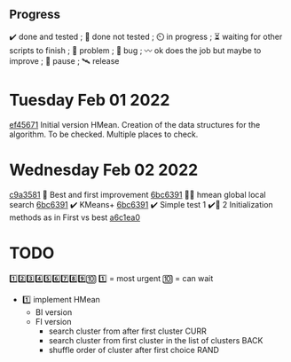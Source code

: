 ## Progress
✔️ done and tested ; 🔨 done not tested ; ⏲️ in progress ; ⏳ waiting for other scripts to finish ; 🚩 problem ; 🐛 bug ; 〰️ ok does the job but maybe to improve ; 🛑 pause ; 🛰️ release

# Tuesday Feb 01 2022
[ef45671](https://github.com/Rob174/MaitriseClustering/tree/ef4567111a1574f222cbe2243ae28a8e41406d77) Initial version HMean. Creation of the data structures for the algorithm. To be checked. Multiple places to check.
# Wednesday Feb 02 2022
[c9a3581](https://github.com/Rob174/MaitriseClustering/tree/c9a3581df4940583b887fd1b18e0e604f8dd2044) 🔨 Best and first improvement 
[6bc6391](https://github.com/Rob174/MaitriseClustering/tree/6bc6391e9bfb238a9e85a6f1550575628366ca77) 🐛🔨 hmean global local search
[6bc6391](https://github.com/Rob174/MaitriseClustering/tree/6bc6391e9bfb238a9e85a6f1550575628366ca77) ✔️ KMeans+ 
[6bc6391](https://github.com/Rob174/MaitriseClustering/tree/6bc6391e9bfb238a9e85a6f1550575628366ca77) ✔️ Simple test 1
✔️🚩 2 Initialization methods  as in First vs best
[a6c1ea0](https://github.com/Rob174/MaitriseClustering/tree/a6c1ea021bea534bb405618572a4d0d8c2b6499d) 


# TODO 
1️⃣2️⃣3️⃣4️⃣5️⃣6️⃣7️⃣8️⃣9️⃣🔟 1️⃣ = most urgent 🔟 = can wait
- 1️⃣ implement HMean
  - BI version
  - FI version
    - search cluster from after first cluster CURR
    - search cluster from first cluster in the list of clusters BACK
    - shuffle order of cluster after first choice RAND
  
